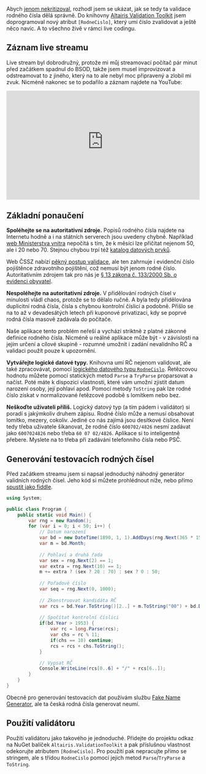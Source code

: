 <!-- dcterms:title = Validace rodného čísla v Altairis Validation Toolkitu -->
<!-- dcterms:abstract = Abych jenom nekritizoval, rozhodl jsem se ukázat, jak se tedy ta validace rodného čísla dělá správně. Do knihovny Altairis Validation Toolkit jsem doprogramoval nový atribut [RodneCislo], který umí číslo zvalidovat a ještě něco navíc. A to všechno živě v rámci live codingu. -->
<!-- dcterms:creator = Michal Altair Valášek -->
<!-- x4w:coverUrl = /cover-pictures/20210118-rodne-cislo.jpg -->
<!-- x4w:pictureUrl = /perex-pictures/20210118-rodne-cislo.jpg -->
<!-- x4w:pictureWidth = 150 -->
<!-- x4w:pictureHeight = 150 -->
<!-- x4w:category = IT -->
<!-- dcterms:dateAccepted = 2021-01-18 -->

Abych [jenom nekritizoval](https://tech.ihned.cz/c7-66870010-psms7-e882c2115d7c68a), rozhodl jsem se ukázat, jak se tedy ta validace rodného čísla dělá správně. Do knihovny [Altairis Validation Toolkit](https://github.com/ridercz/Altairis.ValidationToolkit/) jsem doprogramoval nový atribut `[RodneCislo]`, který umí číslo zvalidovat a ještě něco navíc. A to všechno živě v rámci live codingu.

## Záznam live streamu

Live stream byl dobrodružný, protože mi můj streamovací počítač pár minut před začátkem spadnul do BSOD, takže jsem musel improvizovat a odstreamovat to z jiného, který na to ale nebyl moc připravený a zlobil mi zvuk. Nicméně nakonec se to podařilo a záznam najdete na YouTube:

<div style="position:relative;padding-top:56.25%;">
  <iframe src="https://www.youtube-nocookie.com/embed/6wkMLS1roXw" frameborder="0" allowfullscreen allow="accelerometer; autoplay; encrypted-media; gyroscope; picture-in-picture" style="position:absolute;top:0;left:0;width:100%;height:100%;"></iframe>
</div>

## Základní ponaučení

**Spoléhejte se na autoritativní zdroje.** Popisů rodného čísla najdete na Internetu hodně a i na státních serverech jsou uvedeny chybně. Například [web Ministerstva vnitra](https://www.mvcr.cz/clanek/rady-a-sluzby-dokumenty-rodne-cislo.aspx) nepočítá s tím, že k měsíci lze přičítat nejenom 50, ale i 20 nebo 70. Stejnou chybou trpí též [katalog datových prvků](https://www.sluzby-isvs.cz/ISDP/DatovyPrvek/DetailDP.aspx?id_procesu=c35c0033-6d4f-4542-b415-dcf1f0c40266). 

Web ČSSZ nabízí [pěkný postup validace](https://www.cssz.cz/standardni-kontrola-rodneho-cisla-a-evidencniho-cisla-pojistence), ale ten zahrnuje i evidenční číslo pojištěnce zdravotního pojištění, což nemusí být jenom rodné číslo. Autoritativním zdrojem tak pro nás je [§ 13 zákona č. 133/2000 Sb. o evidenci obyvatel](https://www.zakonyprolidi.cz/cs/2000-133/zneni-20190424#p13).

**Nespoléhejte na autoritativní zdroje.** V přidělování rodných čísel v minulosti vládl chaos, protože se to dělalo ručně. A byla tedy přidělována duplicitní rodná čísla, čísla s chybnou kontrolní číslicí a podobně. Přišlo se na to až v devadesátých letech při kuponové privatizaci, kdy se poprvé rodná čísla masově zadávala do počítače. 

Naše aplikace tento problém neřeší a vychází striktně z platné zákonné definice rodného čísla. Nicméně u reálné aplikace může být - v závislosti na jejím určení a cílové skupině - rozumné umožnit i zadání nevalidního RČ a validaci použít pouze k upozornění.

**Vytvářejte logické datové typy.** Knihovna umí RČ nejenom validovat, ale také zpracovávat, pomocí [logického datového typu `RodneCislo`](https://github.com/ridercz/Altairis.ValidationToolkit/blob/master/Altairis.ValidationToolkit/LogicalTypes/RodneCislo.cs). Řetězcovou hodnotu můžete pomocí statických metod `Parse` a `TryParse` proparsovat a načíst. Poté máte k dispozici vlastnosti, které vám umožní zjistit datum narození osoby, její pohlaví apod. Pomocí metody `ToString` pak lze rodné číslo získat v normalizované řetězcové podobě s lomítkem nebo bez.

**Neškoďte uživateli příliš.** Logický datový typ (a tím pádem i validátor) si poradí s jakýmkoliv druhem zápisu. Rodné číslo může a nemusí obsahovat lomítko, mezery, cokoliv. Jediné co nás zajímá jsou desítkové číslice. Není tedy třeba uživatele šikanovat, že rodné číslo `600702/4826` nesmí zadávat jako `6007024826` nebo třeba `60 07 02/4826`. Aplikace si to inteligentně přebere. Myslete na to třeba při zadávání telefonního čísla nebo PSČ.

## Generování testovacích rodných čísel

Před začátkem streamu jsem si napsal jednoduchý náhodný generátor validních rodných čísel. Jeho kód si můžete prohlédnout níže, nebo přímo [spustit jako fiddle](https://dotnetfiddle.net/p6AQ6P).

```csharp
using System;

public class Program {
	public static void Main() {
		var rng = new Random();
		for (var i = 0; i < 50; i++) {
			// Datum narození
			var bd = new DateTime(1890, 1, 1).AddDays(rng.Next(365 * 150));
			var m = bd.Month;
			
			// Pohlaví a druhá řada
			var sex = rng.Next(2) == 1;
			var extra = rng.Next(10) == 1;
			m += extra ? (sex ? 20 : 70) : sex ? 0 : 50;
			
			// Pořadové číslo
			var seq = rng.Next(0, 1000);
			
			// Zkonstruovat kandidáta RČ
			var rcs = bd.Year.ToString()[2..] + m.ToString("00") + bd.Day.ToString("00") + seq.ToString("000");
			
			// Spočítat kontrolní číslici
			if(bd.Year > 1953) {
				var rc = long.Parse(rcs);
				var chs = rc % 11;
				if(chs == 10) continue;
				rcs = rcs + chs.ToString();
			}

            // Vypsat RČ
			Console.WriteLine(rcs[0..6] + "/" + rcs[6..]);
		}
	}
}
```

Obecně pro generování testovacích dat používám službu [Fake Name Generator](https://www.fakenamegenerator.com/), ale ta česká rodná čísla generovat neumí.

## Použití validátoru

Použití validátoru jako takového je jednoduché. Přidejte do projektu odkaz na NuGet balíček `Altairis.ValidationToolkit` a pak příslušnou vlastnost odekorujte atributem `[RodneCislo]`. Pro použití pak nepracujte přímo se stringem, ale s třídou `RodneCislo` pomocí jejich metod `Parse`/`TryParse` a `ToString`.